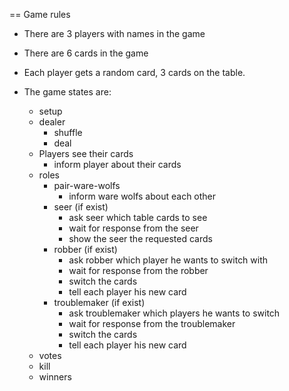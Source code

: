 == Game rules
* There are 3 players with names in the game
* There are 6 cards in the game
* Each player gets a random card, 3 cards on the table.



* The game states are:
    * setup
    * dealer
        * shuffle
        * deal
    * Players see their cards
        * inform player about their cards        
    * roles
        * pair-ware-wolfs
            * inform ware wolfs about each other
        * seer (if exist)
            * ask seer which table cards to see
            * wait for response from the seer
            * show the seer the requested cards
        * robber (if exist)
            * ask robber which player he wants to switch with
            * wait for response from the robber
            * switch the cards
            * tell each player his new card
        * troublemaker (if exist)
            * ask troublemaker which players he wants to switch
            * wait for response from the troublemaker
            * switch the cards
            * tell each player his new card
    * votes
    * kill
    * winners
